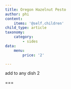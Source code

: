 ```yaml
---
title: Oregon Hazelnut Pesto
author: phi
content:
    items: '@self.children'
child_type: article
taxonomy:
    category:
        - sides
data:
    menu:
        price: '2'

---
```


add to any dish <span class="price">2</span>

===


